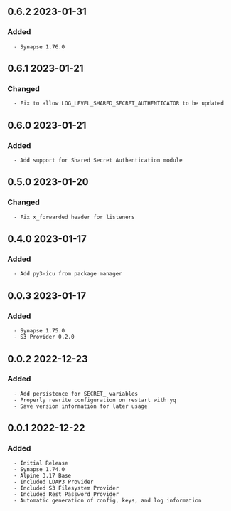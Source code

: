 ## 0.6.2 2023-01-31 <dave at tiredofit dot ca>

   ### Added
      - Synapse 1.76.0


## 0.6.1 2023-01-21 <dave at tiredofit dot ca>

   ### Changed
      - Fix to allow LOG_LEVEL_SHARED_SECRET_AUTHENTICATOR to be updated


## 0.6.0 2023-01-21 <dave at tiredofit dot ca>

   ### Added
      - Add support for Shared Secret Authentication module


## 0.5.0 2023-01-20 <dave at tiredofit dot ca>

   ### Changed
      - Fix x_forwarded header for listeners


## 0.4.0 2023-01-17 <dave at tiredofit dot ca>

   ### Added
      - Add py3-icu from package manager


## 0.0.3 2023-01-17 <dave at tiredofit dot ca>

   ### Added
      - Synapse 1.75.0
      - S3 Provider 0.2.0


## 0.0.2 2022-12-23 <dave at tiredofit dot ca>

   ### Added
      - Add persistence for SECRET_ variables
      - Properly rewrite configuration on restart with yq
      - Save version information for later usage


## 0.0.1 2022-12-22 <dave at tiredofit dot ca>

   ### Added
      - Initial Release
      - Synapse 1.74.0
      - Alpine 3.17 Base
      - Included LDAP3 Provider
      - Included S3 Filesystem Provider
      - Included Rest Password Provider
      - Automatic generation of config, keys, and log information

